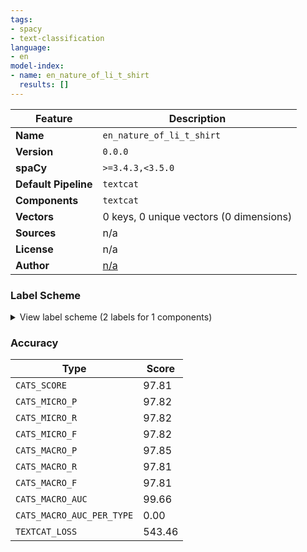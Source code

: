```yaml
---
tags:
- spacy
- text-classification
language:
- en
model-index:
- name: en_nature_of_li_t_shirt
  results: []
---
```

| Feature | Description |
| --- | --- |
| **Name** | `en_nature_of_li_t_shirt` |
| **Version** | `0.0.0` |
| **spaCy** | `>=3.4.3,<3.5.0` |
| **Default Pipeline** | `textcat` |
| **Components** | `textcat` |
| **Vectors** | 0 keys, 0 unique vectors (0 dimensions) |
| **Sources** | n/a |
| **License** | n/a |
| **Author** | [n/a]() |

### Label Scheme

<details>

<summary>View label scheme (2 labels for 1 components)</summary>

| Component | Labels |
| --- | --- |
| **`textcat`** | `t-shirt`, `other` |

</details>

### Accuracy

| Type | Score |
| --- | --- |
| `CATS_SCORE` | 97.81 |
| `CATS_MICRO_P` | 97.82 |
| `CATS_MICRO_R` | 97.82 |
| `CATS_MICRO_F` | 97.82 |
| `CATS_MACRO_P` | 97.85 |
| `CATS_MACRO_R` | 97.81 |
| `CATS_MACRO_F` | 97.81 |
| `CATS_MACRO_AUC` | 99.66 |
| `CATS_MACRO_AUC_PER_TYPE` | 0.00 |
| `TEXTCAT_LOSS` | 543.46 |